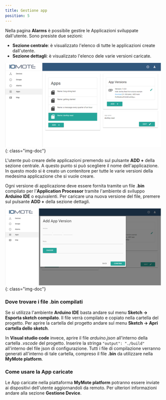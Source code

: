 ```yaml
---
title: Gestione app
position: 5
---
```


Nella pagina **Alarms** è possibile gestire le Applicazioni sviluppate dall'utente.
Sono presiste due sezioni:
- **Sezione centrale**: è visualizzato l'elenco di tutte le applicazioni create dall'utente.
- **Sezione dettagli**: è visualizzato l'elenco dele varie versioni caricate.

![Apps](./images/AppsPage.png){: class="img-doc"}

L'utente può creare delle applicazioni premendo sul pulsante **ADD +** della sezione centrale. A questo punto si può scegliere il nome dell'applicazione. In questo modo si è creato un contenitore per tutte le varie versioni della medesima applicazione che si vuole creare.

Ogni versione di applicazione deve essere fornita tramite un file **.bin** compilato per l'**Application Processor** tramite l'ambiente di sviluppo **Arduino IDE** o equivalenti. Per caricare una nuova versione del file, premere sul pulsante **ADD +** della sezione dettagli.

![Apps](./images/AppsPage_AddVersion.png){: class="img-doc"}


### Dove trovare i file .bin compilati

Se si utilizza l'ambiente **Arduino IDE** basta andare sul menu **Sketch -> Esporta sketch compilato**. Il file verrà compilato e copiato nella cartella del progetto. 
Per aprire la cartella del progetto andare sul menu **Sketch -> Apri cartella dello sketch**.

In **Visual studio code** invece, aprire il file *arduino.json* all'interno della cartella *.vscode* del progetto. Inserire la stringa
`"output": "./build"` all'interno del file json di configurazione. Tutti i file di compilazione verranno generati all'interno di tale cartella, compreso il file **.bin** da utilizzare nella **MyMote platform**.

### Come usare la App caricate
Le App caricate nella piattaforma **MyMote platform** potranno essere inviate ai dispositivi dell'utente aggiornandoli da remoto. Per ulteriori informazioni andare alla sezione **Gestione Device**.
